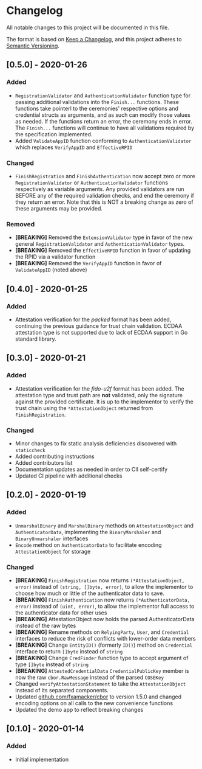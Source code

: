 # Changelog
All notable changes to this project will be documented in this file.

The format is based on [Keep a Changelog](https://keepachangelog.com/en/1.0.0/),
and this project adheres to [Semantic Versioning](https://semver.org/spec/v2.0.0.html).

## [0.5.0] - 2020-01-26
### Added
- `RegistrationValidator` and `AuthenticationValidator` function type for passing additional validations into the `Finish...` functions. These functions take pointerl to the ceremonies' respective options and credential structs as arguments, and as such can modify those values as needed. If the functions return an error, the ceremony ends in error. The `Finish...` functions will continue to have all validations required by the specification implemented.
- Added `ValidateAppID` function conforming to `AuthenticationValidator` which replaces `VerifyAppID` and `EffectiveRPID`

### Changed
- `FinishRegistration` and `FinishAuthentication` now accept zero or more `RegistrationValidator` or `AuthenticationValidator` functions respectively as variable arguments. Any provided validators are run BEFORE any of the required validation checks, and end the ceremony if they return an error. Note that this is NOT a breaking change as zero of these arguments may be provided.

### Removed
- **[BREAKING]** Removed the `ExtensionValidator` type in favor of the new general `RegistrationValidator` and `AuthenticationValidator` types.
- **[BREAKING]** Removed the `EffectiveRPID` function in favor of updating the RPID via a validator function
- **[BREAKING]** Removed the `VerifyAppID` function in favor of `ValidateAppID` (noted above)

## [0.4.0] - 2020-01-25
### Added
- Attestation verification for the _packed_ format has been added, continuing the previous guidance for trust chain validation. ECDAA attestation type is not supported due to lack of ECDAA support in Go standard library.

## [0.3.0] - 2020-01-21
### Added
- Attestation verification for the _fido-u2f_ format has been added. The attestation type and trust path are __not__ validated, only the signature against the provided certificate. It is up to the implementor to verify the trust chain using the `*AttestationObject` returned from `FinishRegistration`.
### Changed
- Minor changes to fix static analysis deficiencies discovered with `staticcheck`
- Added contributing instructions
- Added contributors list
- Documentation updates as needed in order to CII self-certify
- Updated CI pipeline with additional checks

## [0.2.0] - 2020-01-19
### Added
- `UnmarshalBinary` and `MarshalBinary` methods on `AttestationObject` and `AuthenticatorData`, implementing the `BinaryMarshaler` and `BinaryUnmarshaler` interfaces
- `Encode` method on `AuthenticatorData` to facilitate encoding `AttestationObject` for storage
### Changed
- **[BREAKING]** `FinishRegistration` now returns `(*AttestationObject, error)` instead of `(string, []byte, error)`, to allow the implementor to choose how much or little of the authenticator data to save.
- **[BREAKING]** `FinishAuthentication` now returns `(*AuthenticatorData, error)` instead of `(uint, error)`, to allow the implementor full access to the authenticator data for other uses
- **[BREAKING]** AttestationObject now holds the parsed AuthenticatorData instead of the raw bytes
- **[BREAKING]** Rename methods on `RelyingParty`, `User`, and `Credential` interfaces to reduce the risk of conflicts with lower-order data members
- **[BREAKING]** Change `EntityID()` (formerly `ID()`) method on `Credential` interface to return `[]byte` instead of `string`
- **[BREAKING]** Change `CredFinder` function type to accept argument of type `[]byte` instead of `string`
- **[BREAKING]** `AttestedCredentialData` `CredentialPublicKey` member is now the raw `cbor.RawMessage` instead of the parsed `COSEKey`
- Changed `verifyAttestationStatement` to take the `AttestationObject` instead of its separated components.
- Updated [github.com/fxamacker/cbor](https://github.com/fxamacker/cbor) to version 1.5.0 and changed encoding options on all calls to the new convenience functions
- Updated the demo app to reflect breaking changes


## [0.1.0] - 2020-01-14
### Added
- Initial implementation
